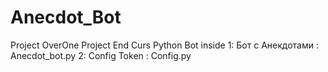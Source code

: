 # Anecdot_Bot
Project OverOne
Project End Curs Python
Bot inside
1: Бот с Анекдотами : Anecdot_bot.py
2: Config Token : Config.py
